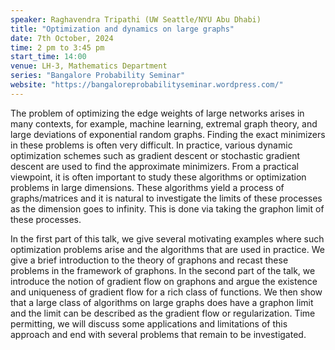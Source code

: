 ```yaml
---
speaker: Raghavendra Tripathi (UW Seattle/NYU Abu Dhabi)
title: "Optimization and dynamics on large graphs"
date: 7th October, 2024
time: 2 pm to 3:45 pm
start_time: 14:00
venue: LH-3, Mathematics Department
series: "Bangalore Probability Seminar"
website: "https://bangaloreprobabilityseminar.wordpress.com/"
---
```

The problem of optimizing the edge weights of large networks arises in many contexts, for example, machine learning, extremal graph theory, and large deviations of exponential random graphs. Finding the exact minimizers in these problems is often very difficult. In practice, various dynamic optimization schemes such as gradient descent or stochastic gradient descent are used to find the approximate minimizers. From a practical viewpoint, it is often important to study these algorithms or optimization problems in large dimensions. These algorithms yield a process of graphs/matrices and it is natural to investigate the limits of these processes as the dimension goes to infinity. This is done via taking the graphon limit of these processes.

In the first part of this talk, we give several motivating examples where such optimization problems arise and the algorithms that are used in practice. We give a brief introduction to the theory of graphons and recast these problems in the framework of graphons. In the second part of the talk, we introduce the notion of gradient flow on graphons and argue the existence and uniqueness of gradient flow for a rich class of functions. We then show that a large class of algorithms on large graphs does have a graphon limit and the limit can be described as the gradient flow or regularization. Time permitting, we will discuss some applications and limitations of this approach and end with several problems that remain to be investigated.

